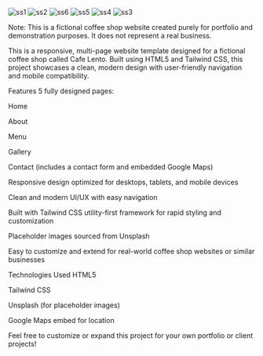 
![ss1](https://github.com/user-attachments/assets/4257c1d4-80a9-41f8-836f-70de87996336)
![ss2](https://github.com/user-attachments/assets/30ca1c3a-2401-47a6-bb7f-f1ca1330348e)
![ss6](https://github.com/user-attachments/assets/e0a40586-3217-443b-973a-57f1da2c3233)
![ss5](https://github.com/user-attachments/assets/b4f3b7ad-2951-4e65-b798-f8a589e90cf4)
![ss4](https://github.com/user-attachments/assets/f40917d0-b1e6-4a88-9882-b0c14fd271ea)
![ss3](https://github.com/user-attachments/assets/06468c9c-dcbd-4b83-ae52-d6441a11fa14)









Note:
This is a fictional coffee shop website created purely for portfolio and demonstration purposes. It does not represent a real business.

This is a responsive, multi-page website template designed for a fictional coffee shop called Cafe Lento. Built using HTML5 and Tailwind CSS, this project showcases a clean, modern design with user-friendly navigation and mobile compatibility.

Features
5 fully designed pages:

Home

About

Menu

Gallery

Contact (includes a contact form and embedded Google Maps)

Responsive design optimized for desktops, tablets, and mobile devices

Clean and modern UI/UX with easy navigation

Built with Tailwind CSS utility-first framework for rapid styling and customization

Placeholder images sourced from Unsplash

Easy to customize and extend for real-world coffee shop websites or similar businesses

Technologies Used
HTML5

Tailwind CSS

Unsplash (for placeholder images)

Google Maps embed for location

Feel free to customize or expand this project for your own portfolio or client projects!

